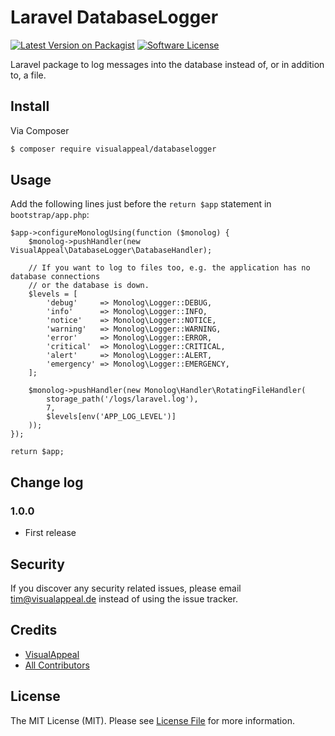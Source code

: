 # Laravel DatabaseLogger

[![Latest Version on Packagist][ico-version]][link-packagist]
[![Software License][ico-license]](LICENSE.md)

Laravel package to log messages into the database instead of, or in addition to, a file.

## Install

Via Composer

``` bash
$ composer require visualappeal/databaselogger
```

## Usage

Add the following lines just before the `return $app` statement in `bootstrap/app.php`:

```
$app->configureMonologUsing(function ($monolog) {
    $monolog->pushHandler(new VisualAppeal\DatabaseLogger\DatabaseHandler);
    
    // If you want to log to files too, e.g. the application has no database connections
    // or the database is down.
    $levels = [
        'debug'     => Monolog\Logger::DEBUG,
        'info'      => Monolog\Logger::INFO,
        'notice'    => Monolog\Logger::NOTICE,
        'warning'   => Monolog\Logger::WARNING,
        'error'     => Monolog\Logger::ERROR,
        'critical'  => Monolog\Logger::CRITICAL,
        'alert'     => Monolog\Logger::ALERT,
        'emergency' => Monolog\Logger::EMERGENCY,
    ];

    $monolog->pushHandler(new Monolog\Handler\RotatingFileHandler(
        storage_path('/logs/laravel.log'),
        7,
        $levels[env('APP_LOG_LEVEL')]
    ));
});

return $app;
```

## Change log

### 1.0.0

* First release

## Security

If you discover any security related issues, please email tim@visualappeal.de instead of using the issue tracker.

## Credits

- [VisualAppeal][link-author]
- [All Contributors][link-contributors]

## License

The MIT License (MIT). Please see [License File](LICENSE.md) for more information.

[ico-version]: https://img.shields.io/packagist/v/VisualAppeal/DatabaseLogger.svg?style=flat-square
[ico-license]: https://img.shields.io/badge/license-MIT-brightgreen.svg?style=flat-square

[link-packagist]: https://packagist.org/packages/VisualAppeal/DatabaseLogger
[link-travis]: https://travis-ci.org/VisualAppeal/DatabaseLogger
[link-author]: https://github.com/visualappeal
[link-contributors]: ../../contributors

